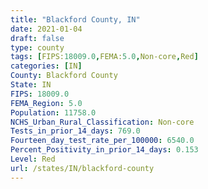 ```yaml
---
title: "Blackford County, IN"
date: 2021-01-04
draft: false
type: county
tags: [FIPS:18009.0,FEMA:5.0,Non-core,Red]
categories: [IN]
County: Blackford County
State: IN
FIPS: 18009.0
FEMA_Region: 5.0
Population: 11758.0
NCHS_Urban_Rural_Classification: Non-core
Tests_in_prior_14_days: 769.0
Fourteen_day_test_rate_per_100000: 6540.0
Percent_Positivity_in_prior_14_days: 0.153
Level: Red
url: /states/IN/blackford-county
---
```



